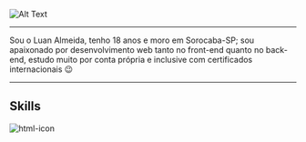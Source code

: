 ![Alt Text](https://i.pinimg.com/originals/e7/8a/2a/e78a2a40faa5a2851dac5d7238d449aa.gif)

-------

Sou o Luan Almeida, tenho 18 anos e moro em Sorocaba-SP; sou apaixonado por desenvolvimento web tanto no front-end quanto no back-end, estudo muito por conta própria e inclusive com certificados internacionais 😉

------
## Skills

![html-icon](https://th.bing.com/th/id/R7e1d61233f69562418f13b67a179156e?rik=k2zkyPPCx0doiQ&riu=http%3a%2f%2finfodocbib.net%2fwp-content%2fuploads%2f2012%2f07%2fhtml-icon-150x150.png&ehk=rDeWqbEUnTXWqX34XSAzR4v4IeDb4ImhL6cclDuhI0U%3d&risl=&pid=ImgRaw)
